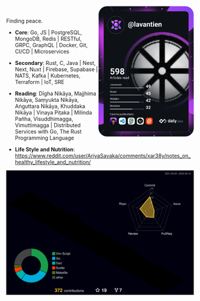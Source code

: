 <div>
  <a href="https://app.daily.dev/lavantien" target="_blank">
    <img src="https://github.com/lavantien/lavantien/blob/main/devcard.svg" width="256" align="right" alt="Tien La's Dev Card"/>
  </a>
</div>

<br />

Finding peace.

- **Core**: Go, JS | PostgreSQL, MongoDB, Redis | RESTful, GRPC, GraphQL | Docker, Git, CI/CD | Microservices

- **Secondary**: Rust, C, Java | Nest, Next, Nuxt | Firebase, Supabase | NATS, Kafka | Kubernetes, Terraform | IoT, SRE

- **Reading**: Dīgha Nikāya, Majjhima Nikāya, Saṃyukta Nikāya, Aṅguttara Nikāya, Khuddaka Nikāya | Vinaya Piṭaka | Milinda Pañha, Visuddhimagga, Vimuttimagga | Distributed Services with Go, The Rust Programming Language

- **Life Style and Nutrition**: https://www.reddit.com/user/AriyaSavaka/comments/xar38y/notes_on_healthy_lifestyle_and_nutrition/

![](./profile-3d-contrib/profile-night-rainbow.svg)
